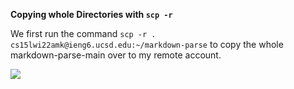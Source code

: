 **Copying whole Directories with ```scp -r```**

We first run the command ```scp -r . cs15lwi22amk@ieng6.ucsd.edu:~/markdown-parse``` to copy the whole markdown-parse-main over to my remote account.

![](https://user-images.githubusercontent.com/92359561/153516285-029dab09-f8a0-4173-812e-56fb54d9a528>
)
